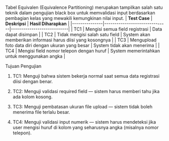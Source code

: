   Tabel Equivalen (Equivalence Partitioning) merupakan tampilkan salah satu teknik dalam pengujian black box untuk memvalidasi input berdasarkan pembagian kelas yang mewakili kemungkinan nilai input.
| **Test Case** | **Deskripsi** | **Hasil Diharapkan** |
|---------------|-------------------------------|----------------------------|
| TC1 | Mengisi semua field registrasi | Data dapat disimpan |
| TC2 | Tidak mengisi salah satu field | System akan memberikan informasi harus diisi yang kosongnya |
| TC3 | Mengupload foto data diri dengan ukuran yang besar | System tidak akan menerima |
| TC4 | Mengisi field nomor telepon dengan huruf | System memerintahkan untuk menggunakan angka |

Tujuan Pengujian

1. TC1: Menguji bahwa sistem bekerja normal saat semua data registrasi diisi dengan benar.

2. TC2: Menguji validasi required field — sistem harus memberi tahu jika ada kolom kosong.

3. TC3: Menguji pembatasan ukuran file upload — sistem tidak boleh menerima file terlalu besar.

4. TC4: Menguji validasi input numerik — sistem harus mendeteksi jika user mengisi huruf di kolom yang seharusnya angka (misalnya nomor telepon).
